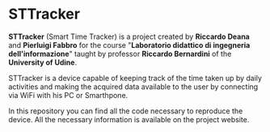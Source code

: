 # STTracker

**STTracker** (Smart Time Tracker) is a project created by **Riccardo Deana** and **Pierluigi Fabbro** for the course "**Laboratorio didattico di ingegneria dell'informazione**" taught by professor **Riccardo Bernardini** of the **University of Udine**.

STTracker is a device capable of keeping track of the time taken up by daily activities and making the acquired data available to the user by connecting via WiFi with his PC or Smarthpone.

In this repository you can find all the code necessary to reproduce the device. All the necessary information is available on the project website.
